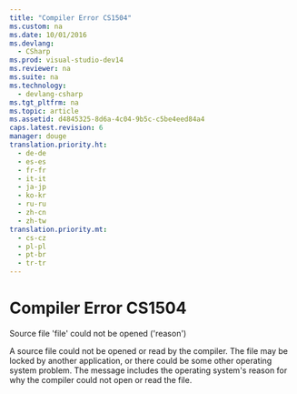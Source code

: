 ```yaml
---
title: "Compiler Error CS1504"
ms.custom: na
ms.date: 10/01/2016
ms.devlang: 
  - CSharp
ms.prod: visual-studio-dev14
ms.reviewer: na
ms.suite: na
ms.technology: 
  - devlang-csharp
ms.tgt_pltfrm: na
ms.topic: article
ms.assetid: d4845325-8d6a-4c04-9b5c-c5be4eed84a4
caps.latest.revision: 6
manager: douge
translation.priority.ht: 
  - de-de
  - es-es
  - fr-fr
  - it-it
  - ja-jp
  - ko-kr
  - ru-ru
  - zh-cn
  - zh-tw
translation.priority.mt: 
  - cs-cz
  - pl-pl
  - pt-br
  - tr-tr
---
```

# Compiler Error CS1504
Source file 'file' could not be opened ('reason')  
  
 A source file could not be opened or read by the compiler. The file may be locked by another application, or there could be some other operating system problem. The message includes the operating system's reason for why the compiler could not open or read the file.